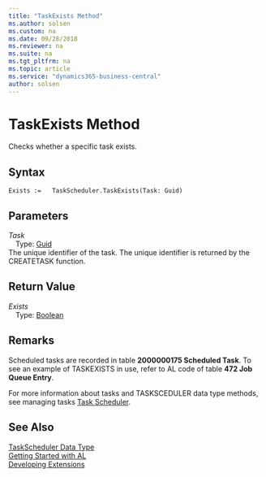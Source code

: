 ```yaml
---
title: "TaskExists Method"
ms.author: solsen
ms.custom: na
ms.date: 09/28/2018
ms.reviewer: na
ms.suite: na
ms.tgt_pltfrm: na
ms.topic: article
ms.service: "dynamics365-business-central"
author: solsen
---
```

[//]: # (START>DO_NOT_EDIT)
[//]: # (IMPORTANT:Do not edit any of the content between here and the END>DO_NOT_EDIT.)
[//]: # (Any modifications should be made in the .resx files in the ModernDev repo.)
# TaskExists Method
Checks whether a specific task exists.

## Syntax
```
Exists :=   TaskScheduler.TaskExists(Task: Guid)
```
## Parameters
*Task*  
&emsp;Type: [Guid](guid-data-type.md)  
The unique identifier of the task. The unique identifier is returned by the CREATETASK function.
          


## Return Value
*Exists*  
&emsp;Type: [Boolean](boolean-data-type.md)  
  


[//]: # (IMPORTANT: END>DO_NOT_EDIT)

## Remarks  
 Scheduled tasks are recorded in table **2000000175 Scheduled Task**. To see an example of TASKEXISTS in use, refer to AL code of table **472 Job Queue Entry**.  

 For more information about tasks and TASKSCEDULER data type methods, see managing tasks [Task Scheduler](../devenv-task-scheduler.md). 

## See Also
[TaskScheduler Data Type](taskscheduler-data-type.md)  
[Getting Started with AL](../devenv-get-started.md)  
[Developing Extensions](../devenv-dev-overview.md)
